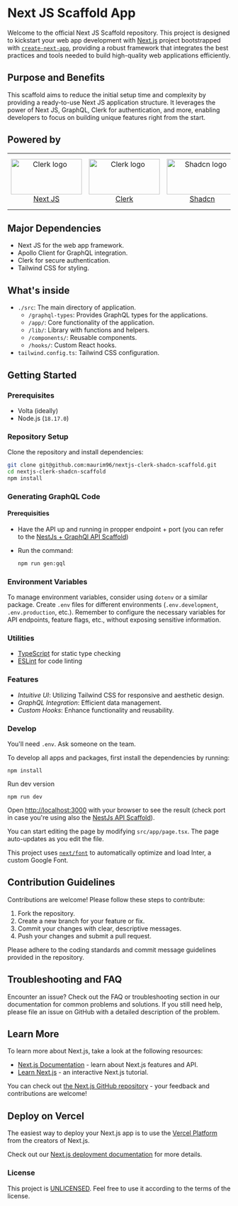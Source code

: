 
# Next JS Scaffold App

Welcome to the official Next JS Scaffold repository. This project is designed to kickstart your web app development with [Next.js](https://nextjs.org/) project bootstrapped with [`create-next-app`](https://github.com/vercel/next.js/tree/canary/packages/create-next-app), providing a robust framework that integrates the best practices and tools needed to build high-quality web applications efficiently.

## Purpose and Benefits

This scaffold aims to reduce the initial setup time and complexity by providing a ready-to-use Next JS application structure. It leverages the power of Next JS, GraphQL, Clerk for authentication,  and more, enabling developers to focus on building unique features right from the start.

## Powered by

<p align="center">
  <table>
    <tr>
      <td align="center">
        <a href="https://nextjs.org/docs">
          <img src="https://github.com/user-attachments/assets/15df5a42-8da2-4796-8e20-066676f3e704" width="160" height="80" alt="Clerk logo"><br/>
          Next JS
        </a>
      </td>
      <td align="center">
        <a href="https://clerk.com/docs">
          <img src="https://github.com/maurim96/rn-expo-scaffold/assets/22548752/f2f691e0-c06f-45e8-96c8-580fa83a986e" width="160" height="80" alt="Clerk logo"><br/>
          Clerk
        </a>
      </td>
      <td align="center">
        <a href="https://ui.shadcn.com/">
          <img src="https://github.com/user-attachments/assets/69164d68-a64a-4b5e-a690-2ba2182bc450" width="160" height="80" alt="Shadcn logo"><br/>
          Shadcn
        </a>
      </td>
      <td align="center">
        <a href="https://www.apollographql.com/docs/react/">
          <img src="https://github.com/maurim96/rn-expo-scaffold/assets/22548752/87271779-89e3-4996-9e6b-020e3b42881e" width="160" height="80" alt="Apollo GraphQL logo"><br/>
          Apollo Client
        </a>
      </td>
      <td align="center">
        <a href="https://graphql.org/learn/">
          <img src="https://github.com/maurim96/rn-expo-scaffold/assets/22548752/8004d1a6-22d1-4b51-bf7e-4ff6be0b84ed" width="160" height="80" alt="GraphQL logo"><br/>
          GraphQL
        </a>
      </td>
      <td align="center">
        <a href="https://the-guild.dev/graphql/codegen">
          <img src="https://github.com/maurim96/rn-expo-scaffold/assets/22548752/b63a0abb-b4d0-4e24-a29a-50d218d5f747" width="140" height="80" alt="GraphQL logo"><br/>
          GraphQL CodeGen
        </a>
      </td>
    </tr>
  </table>
</p>


## Major Dependencies

- Next JS for the web app framework.
- Apollo Client for GraphQL integration.
- Clerk for secure authentication.
- Tailwind CSS for styling.

## What's inside

- `./src`: The main directory of application.
    - `/graphql-types`: Provides GraphQL types for the applications.
    - `/app/`: Core functionality of the application.
    - `/lib/`: Library with functions and helpers.
    - `/components/`: Reusable components.
    - `/hooks/`: Custom React hooks.
- `tailwind.config.ts`: Tailwind CSS configuration.


## Getting Started

### Prerequisites

- Volta (ideally)
- Node.js (`18.17.0`)

### Repository Setup

Clone the repository and install dependencies:

```bash
git clone git@github.com:maurim96/nextjs-clerk-shadcn-scaffold.git
cd nextjs-clerk-shadcn-scaffold
npm install
```

### Generating GraphQL Code

#### Prerequisities
- Have the API up and running in propper endpoint + port (you can refer to the [NestJs + GraphQl API Scaffold](https://github.com/maurim96/nestjs-graphql-scaffold))
- Run the command:

  ```bash
  npm run gen:gql
  ```


### Environment Variables

To manage environment variables, consider using `dotenv` or a similar package. Create `.env` files for different environments (`.env.development`, `.env.production`, etc.). Remember to configure the necessary variables for API endpoints, feature flags, etc., without exposing sensitive information.


### Utilities

- [TypeScript](https://www.typescriptlang.org/) for static type checking
- [ESLint](https://eslint.org/) for code linting

### Features

- _Intuitive UI_: Utilizing Tailwind CSS for responsive and aesthetic design.
- _GraphQL Integration_: Efficient data management.
- _Custom Hooks_: Enhance functionality and reusability.

### Develop

You'll need `.env`. Ask someone on the team.

To develop all apps and packages, first install the dependencies by running:

```
npm install
```

Run dev version

```
npm run dev
```

Open [http://localhost:3000](http://localhost:3000) with your browser to see the result (check port in case you're using also the [NestJs API Scaffold](https://github.com/maurim96/nestjs-graphql-scaffold)).

You can start editing the page by modifying `src/app/page.tsx`. The page auto-updates as you edit the file.

This project uses [`next/font`](https://nextjs.org/docs/basic-features/font-optimization) to automatically optimize and load Inter, a custom Google Font.

## Contribution Guidelines

Contributions are welcome! Please follow these steps to contribute:

1. Fork the repository.
2. Create a new branch for your feature or fix.
3. Commit your changes with clear, descriptive messages.
4. Push your changes and submit a pull request.

Please adhere to the coding standards and commit message guidelines provided in the repository.

## Troubleshooting and FAQ

Encounter an issue? Check out the FAQ or troubleshooting section in our documentation for common problems and solutions. If you still need help, please file an issue on GitHub with a detailed description of the problem.


## Learn More

To learn more about Next.js, take a look at the following resources:

- [Next.js Documentation](https://nextjs.org/docs) - learn about Next.js features and API.
- [Learn Next.js](https://nextjs.org/learn) - an interactive Next.js tutorial.

You can check out [the Next.js GitHub repository](https://github.com/vercel/next.js/) - your feedback and contributions are welcome!

## Deploy on Vercel

The easiest way to deploy your Next.js app is to use the [Vercel Platform](https://vercel.com/new?utm_medium=default-template&filter=next.js&utm_source=create-next-app&utm_campaign=create-next-app-readme) from the creators of Next.js.

Check out our [Next.js deployment documentation](https://nextjs.org/docs/deployment) for more details.

### License

This project is [UNLICENSED](LICENSE). Feel free to use it according to the terms of the license.
